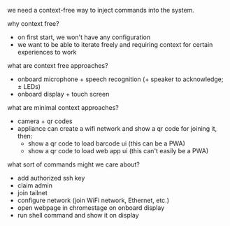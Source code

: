 we need a context-free way to inject commands into the system.

why context free?
- on first start, we won't have any configuration
- we want to be able to iterate freely and requiring context for certain experiences to work

what are context free approaches?
- onboard microphone + speech recognition (+ speaker to acknowledge; ± LEDs)
- onboard display + touch screen

what are minimal context approaches?
- camera + qr codes
- appliance can create a wifi network and show a qr code for joining it, then:
  - show a qr code to load barcode ui (this can be a PWA)
  - show a qr code to load web app ui (this can't easily be a PWA)

what sort of commands might we care about?
- add authorized ssh key
- claim admin
- join tailnet
- configure network (join WiFi network, Ethernet, etc.)
- open webpage in chromestage on onboard display
- run shell command and show it on display
